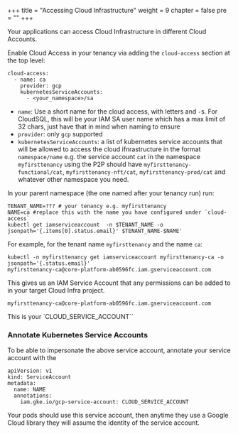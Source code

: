 +++
title = "Accessing Cloud Infrastructure"
weight = 9
chapter = false
pre = ""
+++

Your applications can access Cloud Infrastructure in different Cloud Accounts.

Enable Cloud Access in your tenancy via adding the `cloud-access` section at the top level:

```
cloud-access:
  - name: ca
    provider: gcp
    kubernetesServiceAccounts:
      - <your_namespace>/sa
```

* `name`: Use a short name for the cloud access, with letters and `-`s. For CloudSQL, this will be your IAM SA user name which has a max limit of 32 chars, just have that in mind when naming to ensure 
* `provider`: only `gcp` supported
* `kubernetesServiceAccounts`: a list of kubernetes service accounts that will be allowed to access the cloud ifnrastructure in the format `namespace/name` e.g. the service account `cat` in the namespace `myfirsttenancy` using the P2P should have `myfirsttenancy-functional/cat`, `myfirsttenancy-nft/cat`, `myfirsttenancy-prod/cat` and whatever other namespace you need.

In your parent namespace (the one named after your tenancy run) run:

```
TENANT_NAME=??? # your tenancy e.g. myfirsttenancy
NAME=ca #replace this with the name you have configured under `cloud-access`
kubectl get iamserviceaccount  -n $TENANT_NAME -o jsonpath='{.items[0].status.email}' $TENANT_NAME-$NAME'
```

For example, for the tenant name `myfirsttenancy` and the name `ca`:

```
kubectl -n myfirsttenancy get iamserviceaccount myfirsttenancy-ca -o jsonpath='{.status.email}'
myfirsttenancy-ca@core-platform-ab0596fc.iam.gserviceaccount.com
```

This gives us an IAM Service Account that any permissions can be added to in your target Cloud Infra project.

```
myfirsttenancy-ca@core-platform-ab0596fc.iam.gserviceaccount.com
```

This is your `CLOUD_SERVICE_ACCOUNT``

### Annotate Kubernetes Service Accounts

To be able to impersonate the above service account, annotate your service account with the

```
apiVersion: v1
kind: ServiceAccount
metadata:
  name: NAME
  annotations:
    iam.gke.io/gcp-service-account: CLOUD_SERVICE_ACCOUNT
```

Your pods should use this service account, then anytime they use a Google Cloud library they will assume the identity of the service account.
